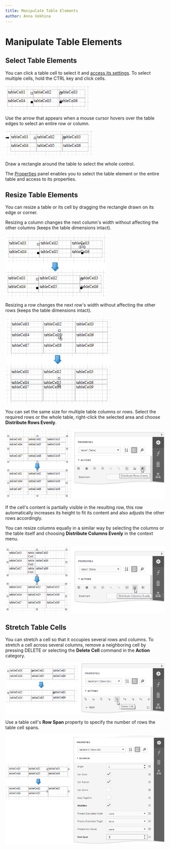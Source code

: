 ```yaml
---
title: Manipulate Table Elements
author: Anna Vekhina
---
```

# Manipulate Table Elements

## Select Table Elements
You can click a table cell to select it and [access its settings](../manipulate-report-elements/select-report-elements-and-access-their-settings.md). To select multiple cells, hold the CTRL key and click cells.

![](../../../../images/eurd-web-table-control-multiple-selected-cells.png)

Use the arrow that appears when a mouse cursor hovers over the table edges to select an entire row or column.

![](../../../../images/eurd-web-table-control-select-rows-and-columns.png)

Draw a rectangle around the table to select the whole control.

The [Properties](../../../report-designer/report-designer-tools/ui-panels/properties-panel.md) panel enables you to select the table element or the entire table and access to its properties.

## Resize Table Elements
You can resize a table or its cell by dragging the rectangle drawn on its edge or corner. 

Resizing a column changes the next column's width without affecting the other columns (keeps the table dimensions intact).
	
![](../../../../images/eurd-web-table-control-column-resizing.png)

Resizing a row changes the next row's width without affecting the other rows (keeps the table dimensions intact).
	
![](../../../../images/eurd-web-table-control-row-resizing.png)

You can set the same size for multiple table columns or rows. Select the required rows or the whole table, right-click the selected area and choose **Distribute Rows Evenly**.

![](../../../../images/eurd-web-table-control-distribute-rows-evenly.png)

If the cell's content is partially visible in the resulting row, this row automatically increases its height to fit its content and also adjusts the other rows accordingly.

You can resize columns equally in a similar way by selecting the columns or the table itself and choosing **Distribute Columns Evenly** in the context menu.

![](../../../../images/eurd-web-table-control-distribute-columns-evenly.png)

## Stretch Table Cells
You can stretch a cell so that it occupies several rows and columns. To stretch a cell across several columns, remove a neighboring cell by pressing DELETE or selecting the **Delete Cell** command in the **Action** category.

![](../../../../images/eurd-web-table-control-cell-column-span.png)

Use a table cell's **Row Span** property to specify the number of rows the table cell spans.

![](../../../../images/eurd-web-table-control-cell-rows-span.png)